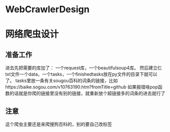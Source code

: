 # WebCrawlerDesign
# 网络爬虫设计
## 准备工作
进去先把需要的库加了：
一个request库，一个beautifulsoup4库。
然后建立仨txt文件一个data，一个tasks，一个finishedtasks放在py文件的目录下就可以了。
tasks里放一条有关sougou百科的词条的链接，比如https://baike.sogou.com/v10763190.htm?fromTitle=github
如果报错啥pop函数的话就是你爬的链接里没有别的链接，就重新放个超链接多的词条的进去就行了
## 注意
这个爬虫主要还是来爬搜狗百科的，别的要自己改标签
